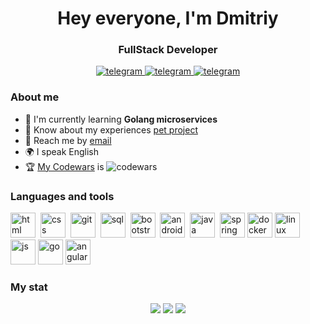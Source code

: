 <div id="header" align="center">
<h1>Hey everyone, I'm 
Dmitriy </h1>
<h3>FullStack Developer</h3>


<a href="https://t.me/Dmitry_Dav1denko">
<img src="https://img.shields.io/badge/Telegram-blue?style=for-the-badge&logo=telegram&logoColor=white" alt="telegram"/>
</a>
<a href="mailto:david3nko_dmitriy@mail.ru">
<img src="https://img.shields.io/badge/Email-blue?style=for-the-badge&logo=gmail&logoColor=white" alt="telegram"/>
</a>
  <a href="https://www.dav1denko.site">
<img src="https://img.shields.io/badge/My_Site-blue?style=for-the-badge&logo=messenger&logoColor=white" alt="telegram"/>
</a>
</div>

### About me
- 📔 I'm currently learning **Golang microservices**
- 📂 Know about my experiences [pet project](https://github.com/Dav1denko?tab=repositories)
- 📧 Reach me by [email](mailto:david3nko_dmitriy@mail.ru)
- 🌍 I speak English
- 🏆 [My Codewars](https://www.codewars.com/users/alykard_boy) is  <img src="https://www.codewars.com/users/alykard_boy/badges/micro" alt ="codewars"/>&nbsp;

### Languages and tools

<img src="https://cdn.jsdelivr.net/gh/devicons/devicon/icons/html5/html5-plain-wordmark.svg" title="html" width="40" height="40"/>&nbsp;
<img src="https://cdn.jsdelivr.net/gh/devicons/devicon/icons/css3/css3-plain-wordmark.svg" title="css" width="40" height="40"/>&nbsp;
<img src="https://cdn.jsdelivr.net/gh/devicons/devicon/icons/git/git-plain.svg" title="git" width="40" height="40"/>&nbsp;
<img src="https://cdn.jsdelivr.net/gh/devicons/devicon/icons/postgresql/postgresql-original.svg" title="sql" width="40" height="40"/>&nbsp;
<img src="https://cdn.jsdelivr.net/gh/devicons/devicon/icons/bootstrap/bootstrap-plain.svg" title="bootstrap" width="40" height="40"/>&nbsp;
<img src="https://cdn.jsdelivr.net/gh/devicons/devicon/icons/androidstudio/androidstudio-original.svg" title="android" width="40" height="40"/>&nbsp;
<img src="https://cdn.jsdelivr.net/gh/devicons/devicon/icons/java/java-plain.svg" title="java" width="40" height="40"/>&nbsp;
<img src="https://cdn.jsdelivr.net/gh/devicons/devicon/icons/spring/spring-original-wordmark.svg" title="spring" width="40" height="40"/>
<img src="https://cdn.jsdelivr.net/gh/devicons/devicon/icons/docker/docker-plain-wordmark.svg" title="docker" width="40" height="40"/>
<img src="https://cdn.jsdelivr.net/gh/devicons/devicon/icons/linux/linux-original.svg" title="linux" width="40" height="40"/>
<img src="https://cdn.jsdelivr.net/gh/devicons/devicon/icons/javascript/javascript-original.svg" title="js" width="40" height="40"/>
<img src="https://cdn.jsdelivr.net/gh/devicons/devicon/icons/go/go-original-wordmark.svg" title="go" width="40" height="40"/>
<img src="https://cdn.jsdelivr.net/gh/devicons/devicon/icons/angularjs/angularjs-plain.svg" title="angular" width="40" height="40"/>

### My stat
<div id="stat" align="center">
<img src="http://github-profile-summary-cards.vercel.app/api/cards/profile-details?username=Dav1denko&theme=default"/>
<img src="http://github-profile-summary-cards.vercel.app/api/cards/repos-per-language?username=Dav1denko&theme=default"/>
<img src="http://github-profile-summary-cards.vercel.app/api/cards/stats?username=Dav1denko&theme=default"/>
</div>
<!--
**Dav1denko/Dav1denko** is a ✨ _special_ ✨ repository because its `README.md` (this file) appears on your GitHub profile.

Here are some ideas to get you started:

- 🔭 I’m currently working on ...
- 🌱 I’m currently learning ...
- 👯 I’m looking to collaborate on ...
- 🤔 I’m looking for help with ...
- 💬 Ask me about ...
- 📫 How to reach me: ...
- 😄 Pronouns: ...
- ⚡ Fun fact: ...
-->
